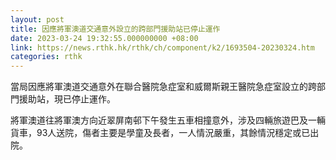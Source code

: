 ```yaml
---
layout: post
title: 因應將軍澳道交通意外設立的跨部門援助站已停止運作
date: 2023-03-24 19:32:55.000000000 +08:00
link: https://news.rthk.hk/rthk/ch/component/k2/1693504-20230324.htm
categories: rthk
---
```


當局因應將軍澳道交通意外在聯合醫院急症室和威爾斯親王醫院急症室設立的跨部門援助站，現已停止運作。

將軍澳道往將軍澳方向近翠屏南邨下午發生五車相撞意外，涉及四輛旅遊巴及一輛貨車，93人送院，傷者主要是學童及長者，一人情況嚴重，其餘情況穩定或已出院。
